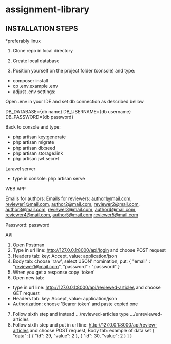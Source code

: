 # assignment-library

## INSTALLATION STEPS

*preferably linux

1. Clone repo in local directory

2. Create local database 

3. Position yourself on the project folder (console) and type:

- composer install
- cp .env.example .env 
- adjust .env settings:

Open .env in your IDE and set db connection as described bellow

DB_DATABASE={db name}
DB_USERNAME={db username}
DB_PASSWORD={db password}

Back to console and type: 
- php artisan key:generate
- php artisan migrate
- php artisan db:seed
- php artisan storage:link
- php artisan jwt:secret

Laravel server
- type in console: php artisan serve

WEB APP

Emails for authors:                          Emails for reviewers:
author1@mail.com,                            reviewer1@mail.com,
author2@mail.com,                            reviewer2@mail.com,
author3@mail.com,                            reviewer3@mail.com,
author4@mail.com,                            reviewer4@mail.com,
author5@mail.com                             reviewer5@mail.com

Password: password

API

1. Open Postman
2. Type in url line: http://127.0.0.1:8000/api/login and choose POST request
3. Headers tab: 
key: Accept,
value: application/json
4. Body tab:
choose 'raw',
select 'JSON' nomination,
put:
{
    "email" : "reviewer1@mail.com",
    "password" : "password"
}
5. When you get a response copy 'token'
6. Open new tab:
* type in url line: http://127.0.0.1:8000/api/reviewed-articles and choose GET request
* Headers tab: 
key: Accept,
value: application/json
* Authorization: choose 'Bearer token' and paste copied one
7. Follow sixth step and instead .../reviewed-articles type .../unreviewed-articles
8. Follow sixth step and put in url line: http://127.0.0.1:8000/api/review-articles and choose POST request,
Body tab: example of data set
{
    "data": [
        {
            "id": 29,
            "value": 2
        },
        {
            "id": 30,
            "value": 2
        }
    ]
}


